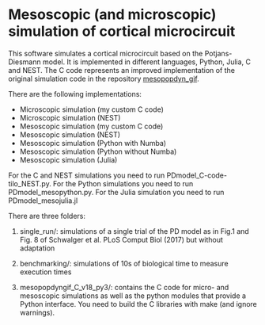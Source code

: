 # Mesoscopic (and microscopic) simulation of cortical microcircuit

This software simulates a cortical microcircuit based on the Potjans-Diesmann model. It is implemented in different languages, Python, Julia, C and NEST. The C code represents an improved implementation of the original simulation code in the repository [mesopopdyn_gif](https://github.com/schwalger/mesopopdyn_gif).

There are the following implementations:
- Microscopic simulation (my custom C code)
- Microscopic simulation (NEST)
- Mesoscopic simulation (my custom C code)
- Mesoscopic simulation (NEST)
- Mesoscopic simulation (Python with Numba)
- Mesoscopic simulation (Python without Numba)
- Mesoscopic simulation (Julia)

For the C and NEST simulations you need to run PDmodel_C-code-tilo_NEST.py. For the Python simulations you need to run PDmodel_mesopython.py. For the Julia simulation you need to run PDmodel_mesojulia.jl

There are three folders:

1. single_run/: simulations of a single trial of the PD model as in Fig.1 and Fig. 8 of Schwalger et al. PLoS Comput Biol (2017) but without adaptation

2. benchmarking/: simulations of 10s of biological time to measure execution times

3. mesopopdyngif_C_v18_py3/: contains the C code for micro- and mesoscopic simulations as well as the python modules that provide a Python interface. You need to build the C libraries with make (and ignore warnings).
